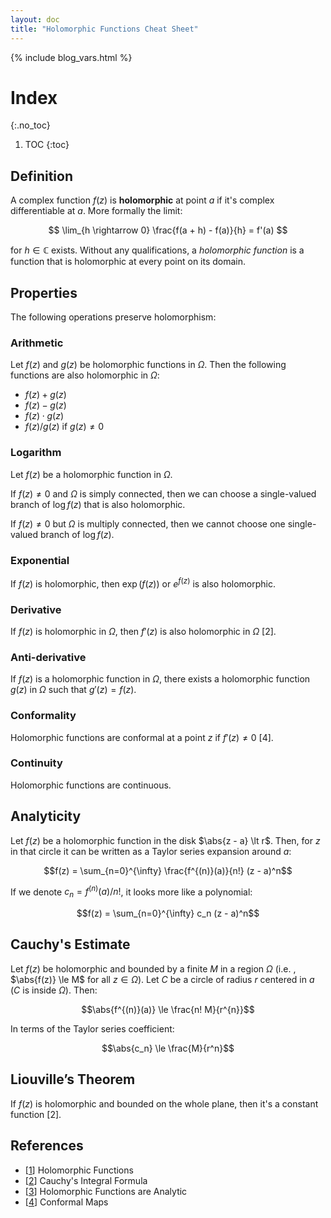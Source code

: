 ```yaml
---
layout: doc
title: "Holomorphic Functions Cheat Sheet"
---
```


{% include blog_vars.html %}

# Index
{:.no_toc}

1. TOC
{:toc}

## Definition

A complex function $f(z)$ is **holomorphic** at point $a$ if it's complex differentiable at $a$. More formally the limit:

$$
\lim_{h \rightarrow 0} \frac{f(a + h) - f(a)}{h} = f'(a)
$$

for $h \in \mathbb{C}$ exists. Without any qualifications, a *holomorphic function* is a function that is holomorphic at every point on its domain.

## Properties

The following operations preserve holomorphism:

### Arithmetic

Let $f(z)$ and $g(z)$ be holomorphic functions in $\Omega$. Then the following functions are also holomorphic in $\Omega$:

* $f(z) + g(z)$
* $f(z) - g(z)$
* $f(z) \cdot g(z)$
* $f(z) / g(z)$ if $g(z) \ne 0$

### Logarithm

Let $f(z)$ be a holomorphic function in $\Omega$.

If $f(z) \ne 0$ and $\Omega$ is simply connected, then we can choose a single-valued branch of $\log f(z)$ that is also holomorphic.

If $f(z) \ne 0$ but $\Omega$ is multiply connected, then we cannot choose one single-valued branch of $\log f(z)$.

### Exponential

If $f(z)$ is holomorphic, then $\exp(f(z))$ or $e^{f(z)}$ is also holomorphic.

### Derivative

If $f(z)$ is holomorphic in $\Omega$, then $f'(z)$ is also holomorphic in $\Omega$ [2].

### Anti-derivative

If $f(z)$ is a holomorphic function in $\Omega$, there exists a holomorphic function $g(z)$ in $\Omega$ such that $g'(z) = f(z)$.

### Conformality

Holomorphic functions are conformal at a point $z$ if $f'(z) \ne 0$ [4].

### Continuity

Holomorphic functions are continuous.

## Analyticity

Let $f(z)$ be a holomorphic function in the disk $\abs{z - a} \lt r$. Then, for $z$ in that circle it can be written as a Taylor series expansion around $a$:

$$f(z) = \sum_{n=0}^{\infty} \frac{f^{(n)}(a)}{n!} (z - a)^n$$

If we denote $c_n = f^{(n)}(a) / n!$, it looks more like a polynomial:

$$f(z) = \sum_{n=0}^{\infty} c_n (z - a)^n$$

## Cauchy's Estimate

Let $f(z)$ be holomorphic and bounded by a finite $M$ in a region $\Omega$ (i.e. , $\abs{f(z)} \le M$ for all $z \in \Omega$). Let $C$ be a circle of radius $r$ centered in $a$ ($C$ is inside $\Omega$). Then:

$$\abs{f^{(n)}(a)} \le \frac{n! M}{r^{n}}$$

In terms of the Taylor series coefficient:

$$\abs{c_n} \le \frac{M}{r^n}$$

## Liouville’s Theorem

If $f(z)$ is holomorphic and bounded on the whole plane, then it's a constant function [2].



## References

* [[1]({{blog}}/2023/12/21/holomorphic-functions.html)] Holomorphic Functions
* [[2]({{blog}}/2024/06/06/cauchy-integral-formula.html)] Cauchy's Integral Formula
* [[3]({{blog}}/2024/07/02/holomorphic-functions-are-analytic.html)] Holomorphic Functions are Analytic
* [[4]({{blog}}/2023/12/30/conformal-maps.html)] Conformal Maps

